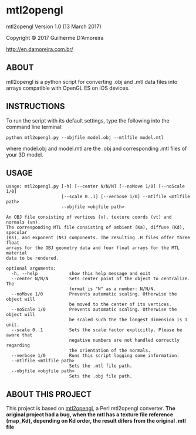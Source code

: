 # mtl2opengl

mtl2opengl Version 1.0 (13 March 2017)

Copyright © 2017 Guilherme D'Amoreira

<http://en.damoreira.com.br/>

## ABOUT
mtl2opengl is a python script for converting .obj and .mtl data files into arrays compatible with OpenGL ES on iOS devices.


## INSTRUCTIONS
To run the script with its default settings, type the following into the command line terminal:

```
python mtl2opengl.py --objfile model.obj --mtlfile model.mtl
```

where model.obj and model.mtl are the .obj and corresponding .mtl files of your 3D model.

## USAGE
```
usage: mtl2opengl.py [-h] [--center N/N/N] [--noMove 1/0] [--noScale 1/0]
                     [--scale 0..1] [--verbose 1/0] --mtlfile <mtlfile path>
                     --objfile <objfile path>

An OBJ file consisting of vertices (v), texture coords (vt) and normals (vn).
The corresponding MTL file consisting of ambient (Ka), diffuse (Kd), specular
(Ks), and exponent (Ns) components. The resulting .H files offer three float
arrays for the OBJ geometry data and four float arrays for the MTL material
data to be rendered.

optional arguments:
  -h, --help            show this help message and exit
  --center N/N/N        Sets center point of the object to centralize. The
                        format is "N" as a number: N/N/N.
  --noMove 1/0          Prevents automatic scaling. Otherwise the object will
                        be moved to the center of its vertices.
  --noScale 1/0         Prevents automatic scaling. Otherwise the object will
                        be scaled such the the longest dimension is 1 unit.
  --scale 0..1          Sets the scale factor explicitly. Please be aware that
                        negative numbers are not handled correctly regarding
                        the orientation of the normals.
  --verbose 1/0         Runs this script logging some information.
  --mtlfile <mtlfile path>
                        Sets the .mtl file path.
  --objfile <objfile path>
                        Sets the .obj file path.
```

## ABOUT THIS PROJECT
This project is based on [mtl2opengl](https://github.com/ricardo-rendoncepeda/mtl2opengl), a Perl mtl2opengl converter.
**The original project had a bug, when the mtl has a texture file reference (map_Kd), depending on Kd order, the result difers from the original .mtl file**
